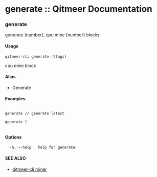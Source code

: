 # generate :: Qitmeer Documentation

### generate <a href="#generate" id="generate"></a>

generate {number}, cpu mine {number} blocks

#### Usage <a href="#usage" id="usage"></a>

```
qitmeer-cli generate [flags]
```

cpu mine block

#### Alias <a href="#alias" id="alias"></a>

* Generate

#### Examples <a href="#examples" id="examples"></a>

```

generate // generate latest 

generate 1
	
```

#### Options <a href="#options" id="options"></a>

```
  -h, --help   help for generate
```

#### SEE ALSO <a href="#see-also" id="see-also"></a>

* [qitmeer-cli miner](https://github.com/objemmanuel/docs/blob/master/commands-references/qitmeer-cli-qitmeer-documentation/miner/broken-reference/README.md)
